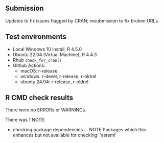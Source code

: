 ## Submission

Updates to fix issues flagged by CRAN; resubmission to fix broken URLs.

## Test environments
* Local Windows 10 install, R 4.5.0
* Ubuntu 22.04 (Virtual Machine), R 4.4.3
* Rhub `check_for_cran()`
* Github Actions:
    - macOS: r-release
    - windows: r-devel, r-release, r-oldrel
    - ubuntu 24.04: r-release, r-oldrel

## R CMD check results
There were no ERRORs or WARNINGs. 

There was 1 NOTE:

* checking package dependencies ... NOTE
  Packages which this enhances but not available for checking:
    'asreml'
